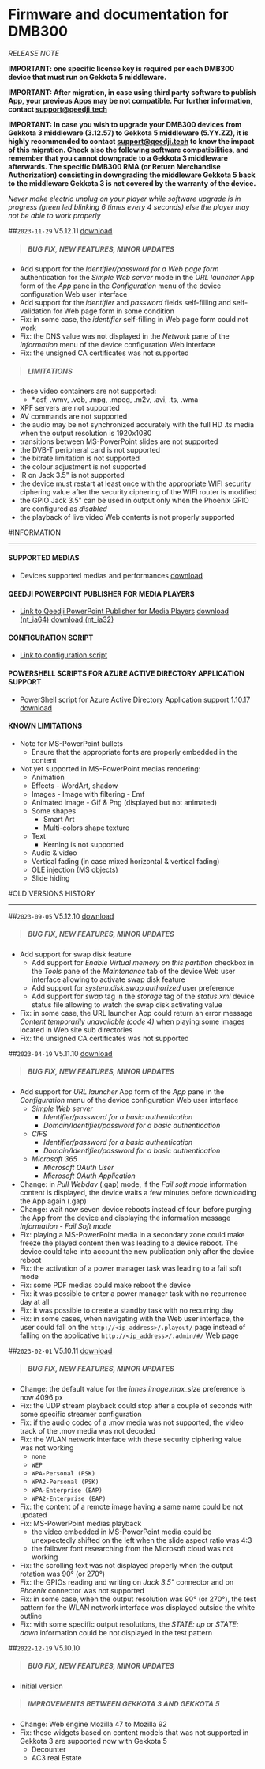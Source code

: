 # Firmware and documentation for DMB300
*RELEASE NOTE*

**IMPORTANT: one specific license key is required per each DMB300 device that must run on Gekkota 5 middleware.**

**IMPORTANT: After migration, in case using third party software to publish App, your previous Apps may be not compatible. For further information, contact support@qeedji.tech**

**IMPORTANT: In case you wish to upgrade your DMB300 devices from Gekkota 3 middleware (3.12.57) to Gekkota 5 middleware (5.YY.ZZ), it is highly recommended to contact support@qeedji.tech to know the impact of this migration. Check also the following software compatibilities, and remember that you cannot downgrade to a Gekkota 3 middleware afterwards. The specific DMB300 RMA (or Return Merchandise Authorization) consisting in downgrading the middleware Gekkota 5 back to the middleware Gekkota 3 is not covered by the warranty of the device.**

*Never make electric unplug on your player while software upgrade is in progress (green led blinking 6 times every 4 seconds) else the player may not be able to work properly*

##`2023-11-29` V5.12.11 [download](https://github.com/Qeedji/archives/blob/master/downloads/gekkota-os-dmb300/gekkota_os-dmb300-setup-5.12.11)
>##### **BUG FIX, NEW FEATURES, MINOR UPDATES**
- Add support for the *Identifier/password for a Web page form* authentication for the *Simple Web server* mode in the *URL launcher* App form of the *App* pane in the *Configuration* menu of the device configuration Web user interface
- Add support for the *identifier* and *password* fields self-filling and self-validation for Web page form in some condition
- Fix: in some case, the *identifier* self-filling in Web page form could not work
- Fix: the DNS value was not displayed in the *Network* pane of the *Information* menu of the device configuration Web interface
- Fix: the unsigned CA certificates was not supported
>##### **LIMITATIONS**
- these video containers are not supported:
	- *.asf, .wmv, .vob, .mpg, .mpeg, .m2v, .avi, .ts, .wma
- XPF servers are not supported
- AV commands are not supported
- the audio may be not synchronized accurately with the full HD .ts media when the output resolution is 1920x1080
- transitions between MS-PowerPoint slides are not supported
- the DVB-T peripheral card is not supported
- the bitrate limitation is not supported
- the colour adjustment is not supported
- IR on Jack 3.5" is not supported
- the device must restart at least once with the appropriate WIFI security ciphering value after the security ciphering of the WIFI router is modified
- the GPIO Jack 3.5" can be used in output only when the Phoenix GPIO are configured as *disabled*
- the playback of live video Web contents is not properly supported

#INFORMATION
***********************************************************************

#### **SUPPORTED MEDIAS**
- Devices supported medias and performances [download](https://github.com/Qeedji/archives/blob/master/downloads/devices-supported-medias-and-performances.pdf)
#### **QEEDJI POWERPOINT PUBLISHER FOR MEDIA PLAYERS**
- [Link to Qeedji PowerPoint Publisher for Media Players](https://github.com/Qeedji/archives/blob/master/downloads/http://www.innes.pro/en/support/index.php?DMB300/Application_notes_and_related_tools/Qeedji_PowerPoint_Publisher_for_media_player) [download (nt_ia64)](application-notes/qeedji_powerpoint_publisher_addin/qeedji_powerpoint_publisher_for_media_players-nt_ia64-setup-1.15.10.msi) [download (nt_ia32)](application-notes/qeedji_powerpoint_publisher_addin/qeedji_powerpoint_publisher_for_media_players-nt_ia32-setup-1.15.10.msi)
#### **CONFIGURATION SCRIPT**
- [Link to configuration script](http://www.innes.pro/en/support/index.php?DMB300/Application_notes_and_related_tools/Configuration_by_script)
#### **POWERSHELL SCRIPTS FOR AZURE ACTIVE DIRECTORY APPLICATION SUPPORT**
- PowerShell script for Azure Active Directory Application support 1.10.17 [download](https://github.com/Qeedji/archives/blob/master/downloads/scripts/powershell/Powershell_Innes_AAD-1.10.17.zip)
#### **KNOWN LIMITATIONS**
- Note for MS-PowerPoint bullets
    - Ensure that the appropriate fonts are properly embedded in the content
- Not yet supported in MS-PowerPoint medias rendering:
    - Animation
    - Effects
           - WordArt, shadow
    - Images
           - Image with filtering
           - Emf
    - Animated image
           - Gif & Png (displayed but not animated)
    - Some shapes
        - Smart Art
        - Multi-colors shape texture
    - Text
        - Kerning is not supported
    - Audio & video
    - Vertical fading (in case mixed horizontal & vertical fading)
    - OLE injection (MS objects)
    - Slide hiding

#OLD VERSIONS HISTORY
***********************************************************************

##`2023-09-05` V5.12.10 [download](https://github.com/Qeedji/archives/blob/master/downloads/gekkota-os-dmb300/gekkota_os-dmb300-setup-5.12.10.zip)
>##### **BUG FIX, NEW FEATURES, MINOR UPDATES**
- Add support for swap disk feature
	- Add support for *Enable Virtual memory on this partition* checkbox in the *Tools* pane of the *Maintenance* tab of the device Web user interface allowing to activate swap disk feature
	- Add support for *system.disk.swap.authorized* user preference
	- Add support for *swap* tag in the *storage* tag of the *status.xml* device status file allowing to watch the swap disk activating value
- Fix: in some case, the URL launcher App could return an error message *Content temporarily unavailable (code 4)* when playing some images located in Web site sub directories
- Fix: the unsigned CA certificates was not supported

##`2023-04-19` V5.11.10 [download](https://github.com/Qeedji/archives/blob/master/downloads/gekkota-os-dmb300/gekkota_os-dmb300-setup-5.11.10.zip)
>##### **BUG FIX, NEW FEATURES, MINOR UPDATES**
- Add support for *URL launcher* App form of the *App* pane in the *Configuration* menu of the device configuration Web user interface
    - *Simple Web server*
	    - *Identifier/password for a basic authentication*
	    - *Domain/Identifier/password for a basic authentication*
    - *CIFS*
    	- *Identifier/password for a basic authentication*
	    - *Domain/Identifier/password for a basic authentication*
    - *Microsoft 365*
	    - *Microsoft OAuth User*
	    - *Microsoft OAuth Application*
- Change: in *Pull Webdav* (.gap) mode, if the *Fail soft mode* information content is displayed, the device waits a few minutes before downloading the App again (.gap)
- Change: wait now seven device reboots instead of four, before purging the App from the device and displaying the information message *Information - Fail Soft mode*
- Fix: playing a MS-PowerPoint media in a secondary zone could make freeze the played content then was leading to a device reboot. The device could take into account the new publication only after the device reboot
- Fix: the activation of a power manager task was leading to a fail soft mode
- Fix: some PDF medias could make reboot the device
- Fix: it was possible to enter a power manager task with no recurrence day at all
- Fix: it was possible to create a standby task with no recurring day
- Fix: in some cases, when navigating with the Web user interface, the user could fall on the `http://<ip_address>/.playout/` page instead of falling on the applicative `http://<ip_address>/.admin/#/` Web page

##`2023-02-01` V5.10.11 [download](https://github.com/Qeedji/archives/blob/master/downloads/gekkota-os-dmb300/gekkota_os-dmb300-setup-5.10.11.zip)
>##### **BUG FIX, NEW FEATURES, MINOR UPDATES**
- Change: the default value for the *innes.image.max_size* preference is now 4096 px
- Fix: the UDP stream playback could stop after a couple of seconds with some specific streamer configuration
- Fix: if the audio codec of a .mov media was not supported, the video track of the .mov media was not decoded
- Fix: the WLAN network interface with these security ciphering value was not working
    - `none`
    - `WEP`
    - `WPA-Personal (PSK)`
    - `WPA2-Personal (PSK)`
    - `WPA-Enterprise (EAP)`
    - `WPA2-Enterprise (EAP)`
- Fix: the content of a remote image having a same name could be not updated
- Fix: MS-PowerPoint medias playback
    - the video embedded in MS-PowerPoint media could be unexpectedly shifted on the left when the slide aspect ratio was 4:3
    - the failover font researching from the Microsoft cloud was not working
- Fix: the scrolling text was not displayed properly when the output rotation was 90° (or 270°)
- Fix: the GPIOs reading and writing on *Jack 3.5"* connector and on *Phoenix* connector was not supported
- Fix: in some case, when the output resolution was 90° (or 270°), the test pattern for the WLAN network interface was displayed outside the white outline
- Fix: with some specific output resolutions, the *STATE: up* or *STATE: down* information could be not displayed in the test pattern


##`2022-12-19` V5.10.10
>##### **BUG FIX, NEW FEATURES, MINOR UPDATES**
- initial version
>##### **IMPROVEMENTS BETWEEN GEKKOTA 3 AND GEKKOTA 5**
- Change: Web engine Mozilla 47 to Mozilla 92
- Fix: these widgets based on content models that was not supported in Gekkota 3 are supported now with Gekkota 5
	- Decounter
	- AC3 real Estate

